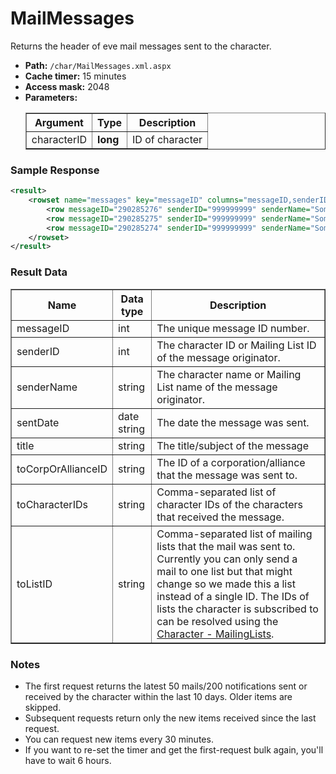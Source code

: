 # MailMessages
Returns the header of eve mail messages sent to the character.

* __Path:__ ``/char/MailMessages.xml.aspx``
* __Cache timer:__ 15 minutes
* __Access mask:__ 2048
* __Parameters:__
    <table border="1">
        <tbody>
            <tr>
                <th>Argument</th>
                <th>Type</th>
                <th>Description</th>
            </tr>
            <tr>
                <td>characterID</td>
                <td><strong>long</strong></td>
                <td>ID of character</td>
            </tr>
        </tbody>
    </table>

### Sample Response

```xml
<result>
    <rowset name="messages" key="messageID" columns="messageID,senderID,senderName,sentDate,title,toCorpOrAllianceID,toCharacterIDs,toListID">
        <row messageID="290285276" senderID="999999999" senderName="Some guy" sentDate="2009-12-01 01:04:00" title="Corp mail" toCorpOrAllianceID="999999999" toCharacterIDs="" toListID="" />
        <row messageID="290285275" senderID="999999999" senderName="Some guy" sentDate="2009-12-01 01:04:00" title="Personal mail" toCorpOrAllianceID="" toCharacterIDs="999999999" toListID="" />
        <row messageID="290285274" senderID="999999999" senderName="Some guy" sentDate="2009-12-01 01:04:00" title="Message to mailing list" toCorpOrAllianceID="" toCharacterIDs="" toListID="999999999" />
    </rowset>
</result>
```  

### Result Data

<table border="1">
    <tbody>
        <tr>
            <th>Name</th>
            <th>Data type</th>
            <th>Description</th>
        </tr>
        <tr>
            <td>messageID</td>
            <td>int</td>
            <td>The unique message ID number.</td>
        </tr>
        <tr>
            <td>senderID</td>
            <td>int</td>
            <td>The character ID or Mailing List ID of the message originator.</td>
        </tr>
        <tr>
            <td>senderName</td>
            <td>string</td>
            <td>The character name or Mailing List name of the message originator.</td>
        </tr>
        <tr>
            <td>sentDate</td>
            <td>date string</td>
            <td>The date the message was sent.</td>
        </tr>
        <tr>
            <td>title</td>
            <td>string</td>
            <td>The title/subject of the message</td>
        </tr>
        <tr>
            <td>toCorpOrAllianceID</td>
            <td>string</td>
            <td>The ID of a corporation/alliance that the message was sent to.</td>
        </tr>
        <tr>
            <td>toCharacterIDs</td>
            <td>string</td>
            <td>Comma-separated list of character IDs of the characters that received the message.</td>
        </tr>
        <tr>
            <td>toListID</td>
            <td>string</td>
            <td>Comma-separated list of mailing lists that the mail was sent to. Currently you can only send a mail to one list but that might change so we made this a list instead of a single ID. The IDs of lists the character is subscribed to can be resolved using the <a href="char_mailinglists.html">Character - MailingLists</a>.</td>
        </tr>
    </tbody>
</table>

### Notes

* The first request returns the latest 50 mails/200 notifications sent or received by the character within the last 10 days. Older items are skipped.
* Subsequent requests return only the new items received since the last request.
* You can request new items every 30 minutes.
* If you want to re-set the timer and get the first-request bulk again, you'll have to wait 6 hours.
